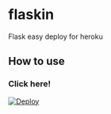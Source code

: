 # flaskin
Flask easy deploy for heroku


## How to use

### Click here!
[![Deploy](https://www.herokucdn.com/deploy/button.png)](https://heroku.com/deploy?template=https://github.com/GonzaloLeyton/flaskin/)
